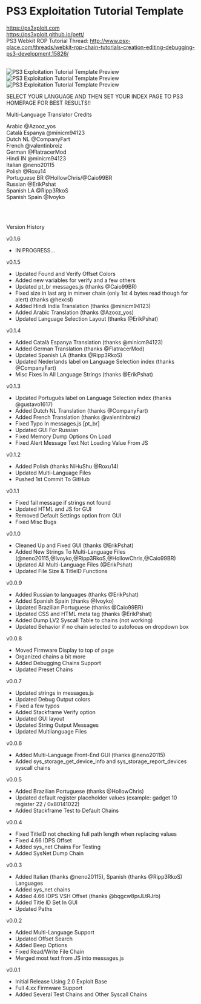 # PS3 Exploitation Tutorial Template
https://ps3xploit.com
<br/>
https://ps3xploit.github.io/pett/
<br/>
PS3 Webkit ROP Tutorial Thread:
http://www.psx-place.com/threads/webkit-rop-chain-tutorials-creation-editing-debugging-ps3-development.15826/
<br/>
<br/>

![PS3 Exploitation Tutorial Template Preview](https://i.imgur.com/MQloqyU.png)
![PS3 Exploitation Tutorial Template Preview](https://i.imgur.com/6LliP1e.png)
![PS3 Exploitation Tutorial Template Preview](https://i.imgur.com/DULXvm0.png)




SELECT YOUR LANGUAGE AND THEN SET YOUR INDEX PAGE TO PS3 HOMEPAGE FOR BEST RESULTS!!



Multi-Language Translator Credits<br/>

Arabic					@Azooz_yos<br/>
Català Espanya			@minicm94123<br/>
Dutch NL				@CompanyFart<br/>
French					@valentinbreiz<br/>
German					@FlatracerMod<br/>
Hindi IN				@minicm94123<br/>
Italian                	@neno20115<br/>
Polish					@Roxu14<br/>
Portuguese BR			@HollowChris/@Caio99BR<br/>
Russian					@ErikPshat<br/>
Spanish LA             	@Ripp3RkoS<br/>
Spanish Spain			@Ivoyko<br/>

<br/><br/>


Version History<br/>

v0.1.6
- IN PROGRESS...

v0.1.5
- Updated Found and Verify Offset Colors
- Added new variables for verify and a few others
- Updated pt_br messages.js (thanks @Caio99BR)
- Fixed size in last arg in minver chain (only 1st 4 bytes read though for alert) (thanks @hexcsl)
- Added Hindi India Translation (thanks @minicm94123)
- Added Arabic Translation (thanks @Azooz_yos)
- Updated Language Selection Layout (thanks @ErikPshat)

v0.1.4
- Added Català Espanya Translation (thanks @minicm94123)
- Added German Translation (thanks @FlatracerMod)
- Updated Spanish LA (thanks @Ripp3RkoS)
- Updated Nederlands label on Language Selection index (thanks @CompanyFart)
- Misc Fixes In All Language Strings (thanks @ErikPshat)

v0.1.3
- Updated Português label on Language Selection index (thanks @gustavo1617)
- Added Dutch NL Translation (thanks @CompanyFart)
- Added French Translation (thanks @valentinbreiz)
- Fixed Typo In messages.js [pt_br]
- Updated GUI For Russian
- Fixed Memory Dump Options On Load
- Fixed Alert Message Text Not Loading Value From JS

v0.1.2
- Added Polish (thanks NiHuShu @Roxu14)
- Updated Multi-Language Files
- Pushed 1st Commit To GitHub

v0.1.1
- Fixed fail message if strings not found
- Updated HTML and JS for GUI
- Removed Default Settings option from GUI
- Fixed Misc Bugs

v0.1.0
- Cleaned Up and Fixed GUI (thanks @ErikPshat)
- Added New Strings To Multi-Language Files (@neno20115,@Ivoyko,@Ripp3RkoS,@HollowChris,@Caio99BR)
- Updated All Multi-Language Files (@ErikPshat)
- Updated File Size & TitleID Functions

v0.0.9
- Added Russian to languages (thanks @ErikPshat)
- Added Spanish Spain (thanks @Ivoyko)
- Updated Brazilian Portuguese (thanks @Caio99BR)
- Updated CSS and HTML meta tag (thanks @ErikPshat)
- Added Dump LV2 Syscall Table to chains (not working)
- Updated Behavior if no chain selected to autofocus on dropdown box

v0.0.8
- Moved Firmware Display to top of page
- Organized chains a bit more
- Added Debugging Chains Support
- Updated Preset Chains

v0.0.7
- Updated strings in messages.js
- Updated Debug Output colors
- Fixed a few typos
- Added Stackframe Verify option
- Updated GUI layout
- Updated String Output Messages
- Updated Multilanguage Files

v0.0.6
- Added Multi-Language Front-End GUI (thanks @neno20115)
- Added sys_storage_get_device_info and sys_storage_report_devices syscall chains

v0.0.5
- Added Brazilian Portuguese (thanks @HollowChris)
- Updated default register placeholder values (example: gadget 10 register 22 / 0x80141022)
- Added Stackframe Test to Default Chains

v0.0.4
- Fixed TitleID not checking full path length when replacing values
- Fixed 4.66 IDPS Offset
- Added sys_net Chains For Testing
- Added SysNet Dump Chain

v0.0.3
- Added Italian (thanks @neno20115), Spanish (thanks @Ripp3RkoS) Languages
- Added sys_net chains
- Added 4.66 IDPS VSH Offset (thanks @bqgcw8prJLtRJrb)
- Added Title ID Set In GUI
- Updated Paths

v0.0.2
- Added Multi-Language Support
- Updated Offset Search
- Added Beep Options
- Fixed Read/Write File Chain
- Merged most text from JS into messages.js

v0.0.1
- Initial Release Using 2.0 Exploit Base
- Full 4.xx Firmware Support
- Added Several Test Chains and Other Syscall Chains
